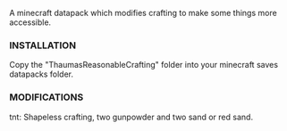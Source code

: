 A minecraft datapack which modifies crafting to make some things more accessible.

### INSTALLATION ###

Copy the "ThaumasReasonableCrafting" folder into your minecraft saves datapacks folder.

### MODIFICATIONS ###

tnt: Shapeless crafting, two gunpowder and two sand or red sand.